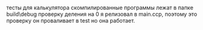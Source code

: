 тесты для калькулятора
скомпилированные программы лежат в папке build\debug
проверку деления на 0 я релизовал в main.ccp, поэтому это проверку он проваливает в test но она работает.
